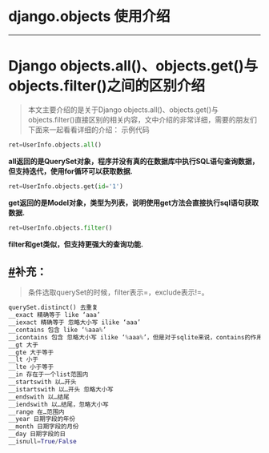 # django.objects 使用介绍

------

# Django objects.all()、objects.get()与objects.filter()之间的区别介绍

> 本文主要介绍的是关于Django objects.all()、objects.get()与objects.filter()直接区别的相关内容，文中介绍的非常详细，需要的朋友们下面来一起看看详细的介绍： 示例代码

```python
ret=UserInfo.objects.all()
```

**all返回的是QuerySet对象，程序并没有真的在数据库中执行SQL语句查询数据，但支持迭代，使用for循环可以获取数据.**

```python
ret=UserInfo.objects.get(id='1')
```

**get返回的是Model对象，类型为列表，说明使用get方法会直接执行sql语句获取数据.**

```python
ret=UserInfo.objects.filter()
```

**filter和get类似，但支持更强大的查询功能.**

## [#](http://www.liuwq.com/views/Django/django.objects.html#补充：)补充：

> 条件选取querySet的时候，filter表示=，exclude表示!=。

```python
querySet.distinct() 去重复  
__exact 精确等于 like ‘aaa’
__iexact 精确等于 忽略大小写 ilike ‘aaa’
__contains 包含 like ‘%aaa%’
__icontains 包含 忽略大小写 ilike ‘%aaa%’，但是对于sqlite来说，contains的作用效果等同于icontains。
__gt 大于
__gte 大于等于
__lt 小于
__lte 小于等于
__in 存在于一个list范围内
__startswith 以…开头
__istartswith 以…开头 忽略大小写
__endswith 以…结尾
__iendswith 以…结尾，忽略大小写
__range 在…范围内
__year 日期字段的年份
__month 日期字段的月份
__day 日期字段的日
__isnull=True/False
```